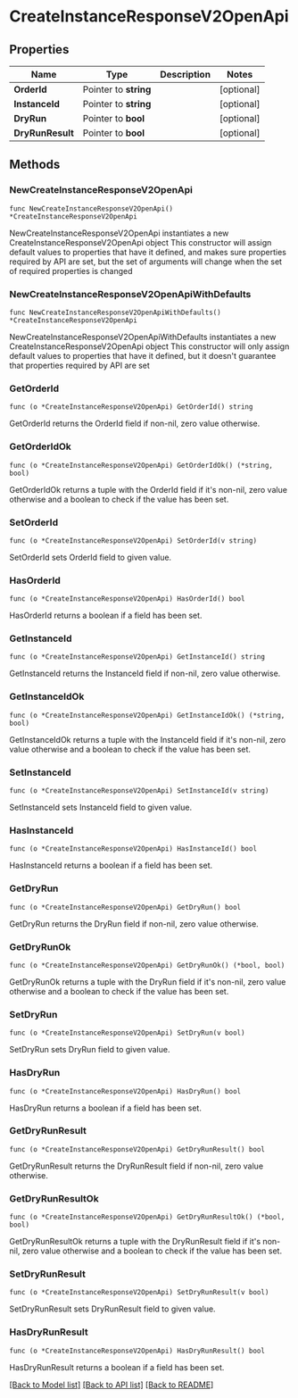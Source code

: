 # CreateInstanceResponseV2OpenApi

## Properties

Name | Type | Description | Notes
------------ | ------------- | ------------- | -------------
**OrderId** | Pointer to **string** |  | [optional] 
**InstanceId** | Pointer to **string** |  | [optional] 
**DryRun** | Pointer to **bool** |  | [optional] 
**DryRunResult** | Pointer to **bool** |  | [optional] 

## Methods

### NewCreateInstanceResponseV2OpenApi

`func NewCreateInstanceResponseV2OpenApi() *CreateInstanceResponseV2OpenApi`

NewCreateInstanceResponseV2OpenApi instantiates a new CreateInstanceResponseV2OpenApi object
This constructor will assign default values to properties that have it defined,
and makes sure properties required by API are set, but the set of arguments
will change when the set of required properties is changed

### NewCreateInstanceResponseV2OpenApiWithDefaults

`func NewCreateInstanceResponseV2OpenApiWithDefaults() *CreateInstanceResponseV2OpenApi`

NewCreateInstanceResponseV2OpenApiWithDefaults instantiates a new CreateInstanceResponseV2OpenApi object
This constructor will only assign default values to properties that have it defined,
but it doesn't guarantee that properties required by API are set

### GetOrderId

`func (o *CreateInstanceResponseV2OpenApi) GetOrderId() string`

GetOrderId returns the OrderId field if non-nil, zero value otherwise.

### GetOrderIdOk

`func (o *CreateInstanceResponseV2OpenApi) GetOrderIdOk() (*string, bool)`

GetOrderIdOk returns a tuple with the OrderId field if it's non-nil, zero value otherwise
and a boolean to check if the value has been set.

### SetOrderId

`func (o *CreateInstanceResponseV2OpenApi) SetOrderId(v string)`

SetOrderId sets OrderId field to given value.

### HasOrderId

`func (o *CreateInstanceResponseV2OpenApi) HasOrderId() bool`

HasOrderId returns a boolean if a field has been set.

### GetInstanceId

`func (o *CreateInstanceResponseV2OpenApi) GetInstanceId() string`

GetInstanceId returns the InstanceId field if non-nil, zero value otherwise.

### GetInstanceIdOk

`func (o *CreateInstanceResponseV2OpenApi) GetInstanceIdOk() (*string, bool)`

GetInstanceIdOk returns a tuple with the InstanceId field if it's non-nil, zero value otherwise
and a boolean to check if the value has been set.

### SetInstanceId

`func (o *CreateInstanceResponseV2OpenApi) SetInstanceId(v string)`

SetInstanceId sets InstanceId field to given value.

### HasInstanceId

`func (o *CreateInstanceResponseV2OpenApi) HasInstanceId() bool`

HasInstanceId returns a boolean if a field has been set.

### GetDryRun

`func (o *CreateInstanceResponseV2OpenApi) GetDryRun() bool`

GetDryRun returns the DryRun field if non-nil, zero value otherwise.

### GetDryRunOk

`func (o *CreateInstanceResponseV2OpenApi) GetDryRunOk() (*bool, bool)`

GetDryRunOk returns a tuple with the DryRun field if it's non-nil, zero value otherwise
and a boolean to check if the value has been set.

### SetDryRun

`func (o *CreateInstanceResponseV2OpenApi) SetDryRun(v bool)`

SetDryRun sets DryRun field to given value.

### HasDryRun

`func (o *CreateInstanceResponseV2OpenApi) HasDryRun() bool`

HasDryRun returns a boolean if a field has been set.

### GetDryRunResult

`func (o *CreateInstanceResponseV2OpenApi) GetDryRunResult() bool`

GetDryRunResult returns the DryRunResult field if non-nil, zero value otherwise.

### GetDryRunResultOk

`func (o *CreateInstanceResponseV2OpenApi) GetDryRunResultOk() (*bool, bool)`

GetDryRunResultOk returns a tuple with the DryRunResult field if it's non-nil, zero value otherwise
and a boolean to check if the value has been set.

### SetDryRunResult

`func (o *CreateInstanceResponseV2OpenApi) SetDryRunResult(v bool)`

SetDryRunResult sets DryRunResult field to given value.

### HasDryRunResult

`func (o *CreateInstanceResponseV2OpenApi) HasDryRunResult() bool`

HasDryRunResult returns a boolean if a field has been set.


[[Back to Model list]](../README.md#documentation-for-models) [[Back to API list]](../README.md#documentation-for-api-endpoints) [[Back to README]](../README.md)


